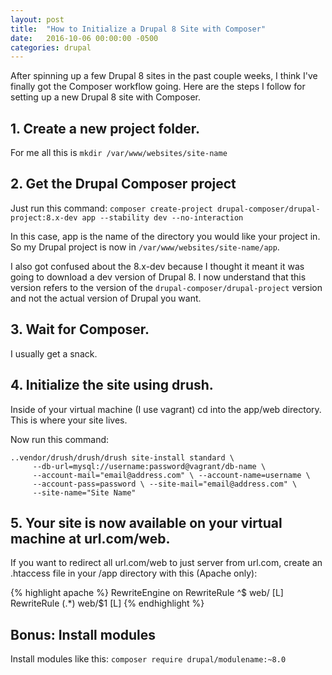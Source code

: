 ```yaml
---
layout: post
title:  "How to Initialize a Drupal 8 Site with Composer"
date:   2016-10-06 00:00:00 -0500
categories: drupal
---
```


After spinning up a few Drupal 8 sites in the past couple weeks, I think I've finally got the Composer workflow going. Here are the steps I follow for setting up a new Drupal 8 site with Composer.

## 1. Create a new project folder.

For me all this is `mkdir /var/www/websites/site-name`

## 2. Get the Drupal Composer project

Just run this command: `composer create-project drupal-composer/drupal-project:8.x-dev app --stability dev --no-interaction`

In this case, app is the name of the directory you would like your project in. So my Drupal project is now in `/var/www/websites/site-name/app`.

I also got confused about the 8.x-dev because I thought it meant it was going to download a dev version of Drupal 8. I now understand that this version refers to the version of the `drupal-composer/drupal-project` version and not the actual version of Drupal you want.

## 3. Wait for Composer.

I usually get a snack.

## 4. Initialize the site using drush.

Inside of your virtual machine (I use vagrant) cd into the app/web directory. This is where your site lives.

Now run this command:

```
..vendor/drush/drush/drush site-install standard \
     --db-url=mysql://username:password@vagrant/db-name \
     --account-mail="email@address.com" \ --account-name=username \
     --account-pass=password \ --site-mail="email@address.com" \
     --site-name="Site Name"
```

## 5. Your site is now available on your virtual machine at url.com/web.

If you want to redirect all url.com/web to just server from url.com, create an .htaccess file in your /app directory with this (Apache only):


{% highlight apache %}
<ifmodule Rewrite>
RewriteEngine on
RewriteRule ^$ web/ [L]
RewriteRule (.*) web/$1 [L]
</ifmodule>
{% endhighlight %}

## Bonus: Install modules

Install modules like this: `composer require drupal/modulename:~8.0`
